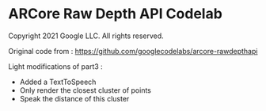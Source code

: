 ARCore Raw Depth API Codelab
============================
Copyright 2021 Google LLC.  All rights reserved.

Original code from : https://github.com/googlecodelabs/arcore-rawdepthapi

Light modifications of part3 :

- Added a TextToSpeech
- Only render the closest cluster of points
- Speak the distance of this cluster

